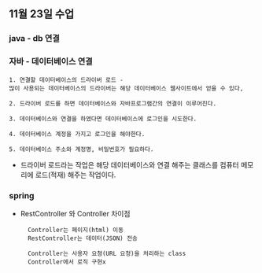 ## 11월 23일 수업


### java - db 연결

### 자바 - 데이터베이스 연결
	
	1. 연결할 데이터베이스의 드라이버 로드 - 
	많이 사용되는 데이터베이스의 드라이버는 해당 데이터베이스 웹사이트에서 얻을 수 있다,
	
	2. 드라이버 로드를 하면 데이터베이스와 자바프로그램간의 연결이 이루어진다.
	
	3. 데이터베이스와 연결을 하였다면 데이터베이스에 로그인을 시도한다.
	
	4. 데이터베이스 계정을 가지고 로그인을 해야한다.
	
	5. 데이터베이스 주소와 계정명, 비밀번호가 필요하다.

- 드라이버 로드라는 작업은 해당 데이터베이스와 연결 해주는 클래스를 컴퓨터 메모리에 로드(적재) 해주는 작업이다.


### spring

- RestController 와 Controller 차이점
   
		Controller는 페이지(html) 이동
		RestController는 데이터(JSON) 전송

		Controller는 사용자 요쳥(URL 요청)을 처리하는 class
		Controller에서 로직 구현x
